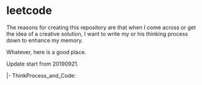 # leetcode

The reasons for creating this repository are that when I come across or get the idea of a creative solution, I want to write my or his thinking process down to enhance my memory. 

Whatever, here is a good place.

Update start from 20190921.

|-  ThinkProcess_and_Code:





